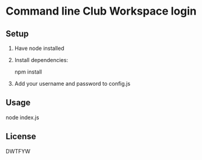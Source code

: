 # Command line Club Workspace login

## Setup

1. Have node installed
2. Install dependencies:

	npm install

3. Add your username and password to config.js

## Usage

node index.js

## License

DWTFYW
